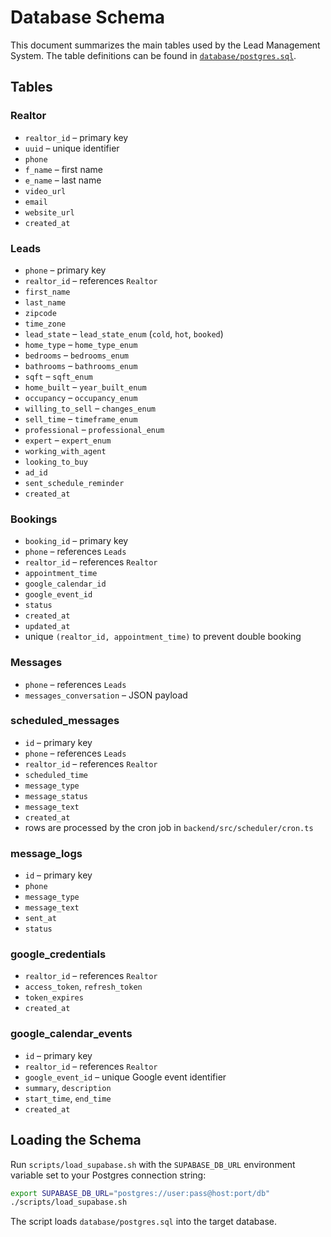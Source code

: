 # Database Schema

This document summarizes the main tables used by the Lead Management System.
The table definitions can be found in [`database/postgres.sql`](../database/postgres.sql).

## Tables

### Realtor
- `realtor_id` – primary key
- `uuid` – unique identifier
- `phone`
- `f_name` – first name
- `e_name` – last name
- `video_url`
- `email`
- `website_url`
- `created_at`

### Leads
- `phone` – primary key
- `realtor_id` – references `Realtor`
- `first_name`
- `last_name`
- `zipcode`
- `time_zone`
- `lead_state` – `lead_state_enum` (`cold`, `hot`, `booked`)
- `home_type` – `home_type_enum`
- `bedrooms` – `bedrooms_enum`
- `bathrooms` – `bathrooms_enum`
- `sqft` – `sqft_enum`
- `home_built` – `year_built_enum`
- `occupancy` – `occupancy_enum`
- `willing_to_sell` – `changes_enum`
- `sell_time` – `timeframe_enum`
- `professional` – `professional_enum`
- `expert` – `expert_enum`
- `working_with_agent`
- `looking_to_buy`
- `ad_id`
- `sent_schedule_reminder`
- `created_at`

### Bookings
- `booking_id` – primary key
- `phone` – references `Leads`
- `realtor_id` – references `Realtor`
- `appointment_time`
- `google_calendar_id`
- `google_event_id`
- `status`
- `created_at`
- `updated_at`
- unique `(realtor_id, appointment_time)` to prevent double booking

### Messages
- `phone` – references `Leads`
- `messages_conversation` – JSON payload

### scheduled_messages
- `id` – primary key
- `phone` – references `Leads`
- `realtor_id` – references `Realtor`
- `scheduled_time`
- `message_type`
- `message_status`
- `message_text`
- `created_at`
- rows are processed by the cron job in `backend/src/scheduler/cron.ts`

### message_logs
- `id` – primary key
- `phone`
- `message_type`
- `message_text`
- `sent_at`
- `status`

### google_credentials
- `realtor_id` – references `Realtor`
- `access_token`, `refresh_token`
- `token_expires`
- `created_at`

### google_calendar_events
- `id` – primary key
- `realtor_id` – references `Realtor`
- `google_event_id` – unique Google event identifier
- `summary`, `description`
- `start_time`, `end_time`
- `created_at`

## Loading the Schema
Run `scripts/load_supabase.sh` with the `SUPABASE_DB_URL` environment variable set to your Postgres connection string:
```bash
export SUPABASE_DB_URL="postgres://user:pass@host:port/db"
./scripts/load_supabase.sh
```
The script loads `database/postgres.sql` into the target database.
